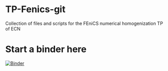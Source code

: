 # TP-Fenics-git
Collection of files and scripts for the FEniCS numerical homogenization TP of ECN


# Start a binder here
[![Binder](https://mybinder.org/badge_logo.svg)](https://mybinder.org/v2/gh/parismulye/TP-Fenics-git/HEAD)
